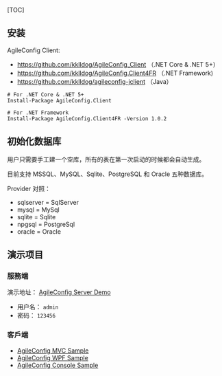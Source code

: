[TOC]

## 安装

AgileConfig Client:
- https://github.com/kklldog/AgileConfig_Client （.NET Core & .NET 5+）
- https://github.com/kklldog/AgileConfig.Client4FR （.NET Framework)
- https://github.com/kklldog/agileconfig-jclient （Java）

```shell
# For .NET Core & .NET 5+
Install-Package AgileConfig.Client

# For .NET Framework
Install-Package AgileConfig.Client4FR -Version 1.0.2
```

## 初始化数据库

用户只需要手工建一个空库，所有的表在第一次启动的时候都会自动生成。

目前支持 MSSQL、MySQL、Sqlite、PostgreSQL 和 Oracle 五种数据库。

Provider 对照：

- sqlserver = SqlServer
- mysql = MySql
- sqlite = Sqlite
- npgsql = PostgreSql
- oracle = Oracle

## 演示项目

### 服務端

演示地址： [AgileConfig Server Demo](http://agileconfig_server.xbaby.xyz/)

- 用户名： `admin`
- 密码： `123456`

### 客戶端

- [AgileConfig MVC Sample](https://github.com/kklldog/AgileConfig_Client/tree/master/AgileConfigMVCSample)
- [AgileConfig WPF Sample](https://github.com/kklldog/AgileConfig_Client/tree/master/AgileConfigWPFSample)
- [AgileConfig Console Sample](https://github.com/kklldog/AgileConfig_Client/tree/master/AgileConfigConsoleSample)
